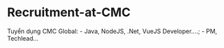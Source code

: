 # Recruitment-at-CMC
Tuyển dụng CMC Global: - Java, NodeJS, .Net, VueJS Developer....; - PM, Techlead...
